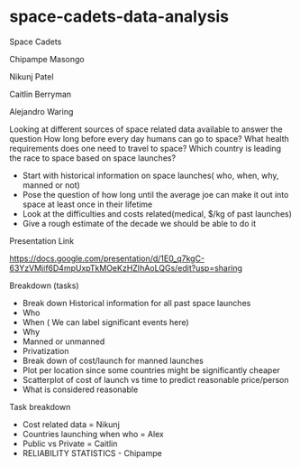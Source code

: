 # space-cadets-data-analysis
Space Cadets

Chipampe Masongo

Nikunj Patel

Caitlin Berryman

Alejandro Waring


Looking at different sources of space related data available to answer the question How long before every day humans can go to space? What health requirements does one need to travel to space? Which country is leading the race to space based on space launches? 

- Start with historical information on space launches( who, when, why, manned or not)
- Pose the question of how long until the average joe can make it out into space at least once in their lifetime
- Look at the difficulties and costs related(medical, $/kg of past launches)
- Give a rough estimate of the decade we should be able to do it

Presentation Link

https://docs.google.com/presentation/d/1E0_q7kgC-63YzVMjif6D4mpUxpTkMOeKzHZIhAoLQGs/edit?usp=sharing

Breakdown (tasks)
 
- Break down Historical information for all past space launches
- Who
- When ( We can label significant events here)
- Why
- Manned or unmanned
- Privatization
- Break down of cost/launch for manned launches
- Plot per location since some countries might be significantly cheaper
- Scatterplot of cost of launch vs time to predict reasonable price/person
- What is considered reasonable

Task breakdown 
- Cost related data = Nikunj 
- Countries launching when who = Alex 
- Public vs Private = Caitlin 
- RELIABILITY STATISTICS - Chipampe
